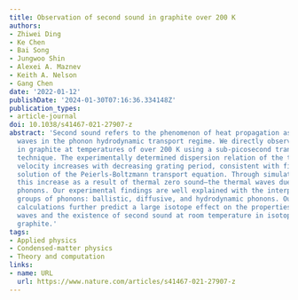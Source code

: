 ```yaml
---
title: Observation of second sound in graphite over 200 K
authors:
- Zhiwei Ding
- Ke Chen
- Bai Song
- Jungwoo Shin
- Alexei A. Maznev
- Keith A. Nelson
- Gang Chen
date: '2022-01-12'
publishDate: '2024-01-30T07:16:36.334148Z'
publication_types:
- article-journal
doi: 10.1038/s41467-021-27907-z
abstract: 'Second sound refers to the phenomenon of heat propagation as temperature
  waves in the phonon hydrodynamic transport regime. We directly observe second sound
  in graphite at temperatures of over 200 K using a sub-picosecond transient grating
  technique. The experimentally determined dispersion relation of the thermal-wave
  velocity increases with decreasing grating period, consistent with first-principles-based
  solution of the Peierls-Boltzmann transport equation. Through simulation, we reveal
  this increase as a result of thermal zero sound—the thermal waves due to ballistic
  phonons. Our experimental findings are well explained with the interplay among three
  groups of phonons: ballistic, diffusive, and hydrodynamic phonons. Our ab initio
  calculations further predict a large isotope effect on the properties of thermal
  waves and the existence of second sound at room temperature in isotopically pure
  graphite.'
tags:
- Applied physics
- Condensed-matter physics
- Theory and computation
links:
- name: URL
  url: https://www.nature.com/articles/s41467-021-27907-z
---
```

